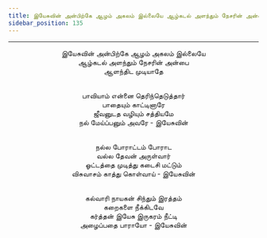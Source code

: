 ```yaml
---
title: இயேசுவின் அன்பிற்கே ஆழம் அகலம் இல்லையே ஆழ்கடல் அளந்தும் நேசரின் அன்பை
sidebar_position: 135
---
```


---
<center>
இயேசுவின் அன்பிற்கே ஆழம் அகலம் இல்லையே<br/>
ஆழ்கடல் அளந்தும் நேசரின் அன்பை<br/>
ஆளந்திட முடியாதே<br/><br/>

பாவியாம் என்னை தெரிந்தெடுத்தார்<br/>
பாதையும் காட்டினாரே<br/>
ஜீவனுடத வழியும் சத்தியமே<br/>
நல் மேய்ப்பனும் அவரே                - இயேசுவின்<br/><br/>

நல்ல போராட்டம் போராட<br/>
வல்ல தேவன் அருள்வார்<br/>
ஓட்டத்தை முடித்து கடைசி மட்டும்<br/>
விசுவாசம் காத்து கொள்வாய்            - இயேசுவின்<br/><br/>

கல்வாரி நாயகன் சிந்தும் இரத்தம்<br/>
கறைகளை நீக்கிடவே<br/>
கர்த்தன் இயேசு இருகரம் நீட்டி<br/>
அழைப்பதை பாராயோ                - இயேசுவின்
</center>